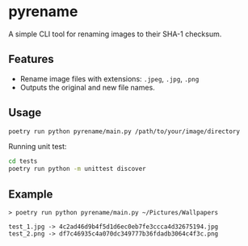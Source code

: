 # pyrename

A simple CLI tool for renaming images to their SHA-1 checksum.

## Features

- Rename image files with extensions: `.jpeg`, `.jpg`, `.png`
- Outputs the original and new file names.

## Usage

```sh
poetry run python pyrename/main.py /path/to/your/image/directory
```

Running unit test:

```sh
cd tests
poetry run python -m unittest discover 
```

## Example

```
> poetry run python pyrename/main.py ~/Pictures/Wallpapers

test_1.jpg -> 4c2ad46d9b4f5d1d6ec0eb7fe3ccca4d32675194.jpg
test_2.png -> df7c46935c4a070dc349777b36fdadb3064c4f3c.png
```
